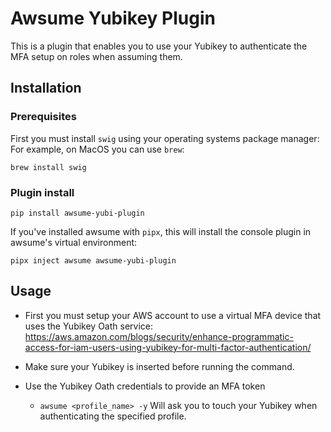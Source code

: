 # Awsume Yubikey Plugin

This is a plugin that enables you to use your Yubikey to authenticate the MFA setup on roles when assuming them.

## Installation

### Prerequisites

First you must install `swig` using your operating systems package manager:
For example, on MacOS you can use `brew`:

```
brew install swig
```

### Plugin install

```
pip install awsume-yubi-plugin
```

If you've installed awsume with `pipx`, this will install the console plugin in awsume's virtual environment:

```
pipx inject awsume awsume-yubi-plugin
```

## Usage

- First you must setup your AWS account to use a virtual MFA device that uses the Yubikey Oath service: https://aws.amazon.com/blogs/security/enhance-programmatic-access-for-iam-users-using-yubikey-for-multi-factor-authentication/

- Make sure your Yubikey is inserted before running the command.

- Use the Yubikey Oath credentials to provide an MFA token
  - `awsume <profile_name> -y` Will ask you to touch your Yubikey when authenticating the specified profile.
